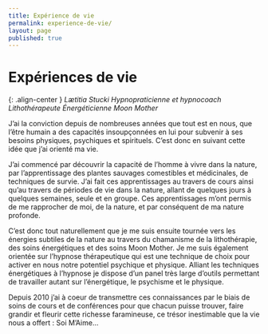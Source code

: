 ```yaml
---
title: Expérience de vie
permalink: experience-de-vie/
layout: page
published: true
---
```



# Expériences de vie

{: .align-center }
*Lætitia Stucki*
*Hypnopraticienne et hypnocoach*
*Lithothérapeute*
*Énergéticienne*
*Moon Mother*

J’ai la conviction depuis de nombreuses années que tout est en nous, que l’être humain a des capacités insoupçonnées en lui pour subvenir à ses besoins physiques, psychiques et spirituels. C’est donc en suivant cette idée que j’ai orienté ma vie.

J’ai commencé par découvrir la capacité de l’homme à vivre dans la nature, par l’apprentissage des plantes sauvages comestibles et médicinales, de techniques de survie. J’ai fait ces apprentissages au travers de cours ainsi qu’au travers de périodes de vie dans la nature, allant de quelques jours à quelques semaines, seule et en groupe. Ces apprentissages m’ont permis de me rapprocher de moi, de la nature, et par conséquent de ma nature profonde.

C’est donc tout naturellement que je me suis ensuite tournée vers les énergies subtiles de la nature au travers du chamanisme de la lithothérapie, des soins énergétiques et des soins Moon Mother. Je me suis également orientée sur l’hypnose thérapeutique qui est une technique de choix pour activer en nous notre potentiel psychique et physique. Alliant les techniques énergétiques à l’hypnose je dispose d’un panel très large d’outils permettant de travailler autant sur l’énergétique, le psychisme et le physique.

Depuis 2010 j’ai à coeur de transmettre ces connaissances par le biais de soins de cours et de conférences pour que chacun puisse trouver, faire grandir et fleurir cette richesse faramineuse, ce trésor inestimable que la vie nous a offert : Soi M’Aime…

